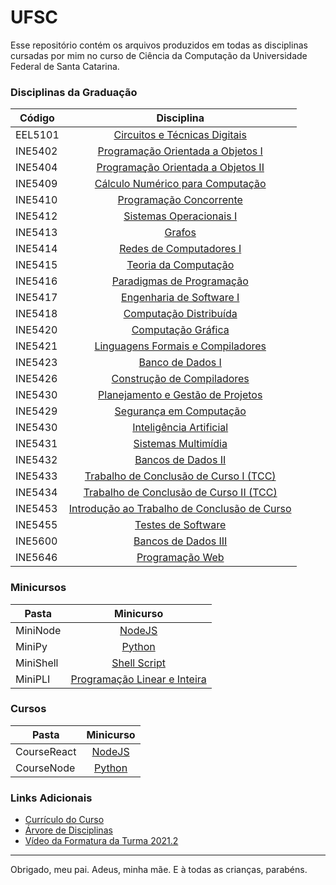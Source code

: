 # UFSC

Esse repositório contém os arquivos produzidos em todas as disciplinas cursadas por mim no curso de Ciência da Computação da Universidade Federal de Santa Catarina.

### Disciplinas da Graduação


| Código  | Disciplina                |
| ------  | :-----------------------: |
| EEL5101 | [Circuitos e Técnicas Digitais](https://github.com/kundlatsch/UFSC/tree/master/EEL5105) |
| INE5402 | [Programação Orientada a Objetos I](https://github.com/kundlatsch/UFSC/tree/master/INE5402) |
| INE5404 | [Programação Orientada a Objetos II](https://github.com/kundlatsch/UFSC/tree/master/INE5404) |
| INE5409 | [Cálculo Numérico para Computação](https://github.com/kundlatsch/UFSC/tree/master/INE5409) |
| INE5410 | [Programação Concorrente](https://github.com/kundlatsch/UFSC/tree/master/INE5410) |
| INE5412 | [Sistemas Operacionais I](https://github.com/kundlatsch/UFSC/tree/master/INE5412) |
| INE5413 | [Grafos](https://github.com/kundlatsch/UFSC/tree/master/INE5413) |
| INE5414 | [Redes de Computadores I](https://github.com/kundlatsch/UFSC/tree/master/INE5414) |
| INE5415 | [Teoria da Computação](https://github.com/kundlatsch/UFSC/tree/master/INE5415) |
| INE5416 | [Paradigmas de Programação](https://github.com/kundlatsch/UFSC/tree/master/INE5416) |
| INE5417 | [Engenharia de Software I](https://github.com/kundlatsch/UFSC/tree/master/INE5417) |
| INE5418 | [Computação Distribuída](https://github.com/kundlatsch/UFSC/tree/master/INE5418) |
| INE5420 | [Computação Gráfica](https://github.com/kundlatsch/UFSC/tree/master/INE5420) |
| INE5421 | [Linguagens Formais e Compiladores](https://github.com/kundlatsch/UFSC/tree/master/INE5421) |
| INE5423 | [Banco de Dados I](https://github.com/kundlatsch/UFSC/tree/master/INE5423) |
| INE5426 | [Construção de Compiladores](https://github.com/kundlatsch/UFSC/tree/master/INE5426) |
| INE5430 | [Planejamento e Gestão de Projetos](https://github.com/kundlatsch/UFSC/tree/master/INE5427) |
| INE5429 | [Segurança em Computação](https://github.com/kundlatsch/UFSC/tree/master/INE5429) |
| INE5430 | [Inteligência Artificial](https://github.com/kundlatsch/UFSC/tree/master/INE5430) |
| INE5431 | [Sistemas Multimídia](https://github.com/kundlatsch/UFSC/tree/master/INE5431) |
| INE5432 | [Bancos de Dados II](https://github.com/kundlatsch/UFSC/tree/master/INE5432) |
| INE5433 | [Trabalho de Conclusão de Curso I (TCC)](https://github.com/kundlatsch/UFSC/tree/master/INE5433) |
| INE5434 | [Trabalho de Conclusão de Curso II (TCC)](https://github.com/kundlatsch/UFSC/tree/master/INE5434) |
| INE5453 | [Introdução ao Trabalho de Conclusão de Curso](https://github.com/kundlatsch/UFSC/tree/master/INE54543) |
| INE5455 | [Testes de Software](https://github.com/kundlatsch/UFSC/tree/master/INE5455) |
| INE5600 | [Bancos de Dados III](https://github.com/kundlatsch/UFSC/tree/master/INE5600) |
| INE5646 | [Programação Web](https://github.com/kundlatsch/UFSC/tree/master/INE5646) |


### Minicursos


| Pasta   | Minicurso                |
| ------  | :-----------------------: |
| MiniNode | [NodeJS](https://github.com/kundlatsch/UFSC/tree/master/MiniNode) |
| MiniPy | [Python](https://github.com/kundlatsch/UFSC/tree/master/MiniPy) |
| MiniShell | [Shell Script](https://github.com/kundlatsch/UFSC/tree/master/MiniShell) |
| MiniPLI | [Programação Linear e Inteira](https://github.com/kundlatsch/UFSC/tree/master/MiniPLI) |

### Cursos

| Pasta   | Minicurso                |
| ------  | :-----------------------: |
| CourseReact | [NodeJS](https://github.com/kundlatsch/UFSC/tree/master/CourseNode) |
| CourseNode | [Python](https://github.com/kundlatsch/UFSC/tree/master/CourseReact) |

### Links Adicionais

+ [Currículo do Curso](http://cagr.sistemas.ufsc.br/relatorios/curriculoCurso?curso=208)
+ [Árvore de Disciplinas](https://github.com/CalicoUFSC/ufsc-cco-reformulado/blob/master/grafo-curricular.svg)
+ [Vídeo da Formatura da Turma 2021.2](https://repositorio.ufsc.br/handle/123456789/236150)

---

Obrigado, meu pai. Adeus, minha mãe. E à todas as crianças, parabéns.